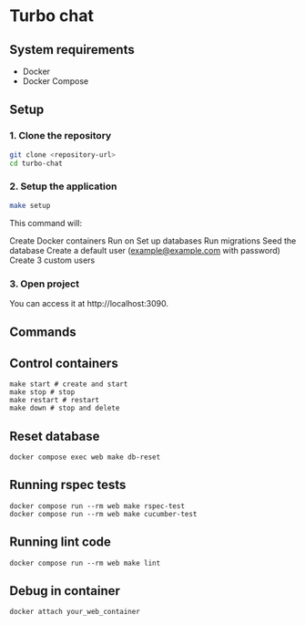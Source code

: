 # Turbo chat

## System requirements

* Docker
* Docker Compose

## Setup

### 1. Clone the repository
```sh
git clone <repository-url>
cd turbo-chat
```

### 2. Setup the application
```sh
make setup
```

This command will:

Create Docker containers
Run on
Set up databases
Run migrations
Seed the database
Create a default user (example@example.com with password)
Create 3 custom users

### 3. Open project
You can access it at http://localhost:3090.


## Commands

## Control containers
```
make start # create and start
make stop # stop
make restart # restart
make down # stop and delete
```

## Reset database
```
docker compose exec web make db-reset
```

## Running rspec tests
```
docker compose run --rm web make rspec-test
docker compose run --rm web make cucumber-test
```

## Running lint code
```
docker compose run --rm web make lint
```

## Debug in container
```
docker attach your_web_container
```